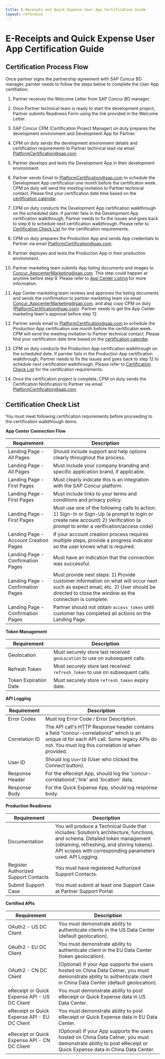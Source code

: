 ```yaml
---
title: E-Receipts and Quick Expense User App Certification Guide
layout: reference
---
```


# E-Receipts and Quick Expense User App Certification Guide

## Certification Process Flow

Once partner signs the partnership agreement with SAP Concur BD manager, parnter needs to follow the steps below to complete the User App certifiation.

1. Partner receives the Welcome Letter from SAP Concur BD manager.

2. Once Partner technical team is ready to start the development project, Partner submits Readiness Form using the link provided in the Welcome Letter.

3. SAP Concur CPM (Certification Project Manager) on duty prepares the development environment and Development App for Partner.

4. CPM on duty sends the development environment details and certification requirements to Partner technical lead via email [PlatformCertification@sap.com](mailto:platformcertification@sap.com). 

5. Partner develops and tests the Development App in their development environment.

6. Partner sends Email to [PlatformCertification@sap.com](mailto:platformcertification@sap.com) to schedule the Development App certification one month before the certificaton week. CPM on duty will send the meeting invitation to Partner technical contact. Please find your certification date time based on the [certification calendar](user-app-certification-calender.pdf).

7. CPM on duty conducts the Development App certification walkthrough on the scheduled date. If parnter fails in the Development App certification walkthrough, Partner needs to fix the issues and goes back to step 6 to schedule next certification walkthrough. Please refer to [Certification Check List](#certification-check-list) for the certification requirements. 

8. CPM on duty prepares the Production App and sends App credentials to Partner via email [PlatformCertification@sap.com](mailto:platformcertification@sap.com). 

9. Partner deployes and tests the Production App in their production environment. 

10. Partner marketing team submits App listing documents and images to [Concur_AppcenterMarketing@sap.com](mailto:Concur_AppcenterMarketing@sap.com). This step could happen at anytime before step 9. Please refer to [App Center Listing](#creating-and-updating-an-app-center-listing) for more information.

11. App Center marketing team reviews and approves the listing documents and sends the confirmation to partner marketing team via email [Concur_AppcenterMarketing@sap.com](mailto:Concur_AppcenterMarketing@sap.com), and alsp copy CPM on duty ([PlatformCertification@sap.com](mailto:platformcertification@sap.com)). Partner needs to get the App Center marketing team's approval before step 12. 

12. Partner sends email to [PlatformCertification@sap.com](mailto:platformcertification@sap.com) to schedule the Production App certification one month before the certificaton week. CPM will send the meeting invitation to Partner technical contact. Please find your certification date time based on the [certification calendar](user-app-certification-calender.pdf).

13. CPM on duty conducts the Production App certification walkthrough on the scheduled date. If parnter fails in the Production App certification walkthrough, Partner needs to fix the issues and goes back to step 12 to schedule next certification walkthrough. Please refer to [Certification Check List](#certification-check-list) for the certification requirements. 

14. Once the certification project is complete, CPM on duty sends the Certification Notification to Partner via email [PlatformCertification@sap.com](mailto:platformcertification@sap.com). 

## Certification Check List

You must meet following certification requirements before proceeding to the certification walkthrough demo.

 **App Center Connection Flow**

|Requirement | Description |
| --- | --- |
|Landing Page - All Pages |Should include support and help options clearly throughout the process. |
|Landing Page - All Pages |Must include your company branding and specific application brand, if applicable​. |
|Landing Page - First Pages |Must clearly indicate this is an integration with the SAP Concur platform. |
|Landing Page - First Pages |Must include links to your terms and conditions and privacy policy. |
|Landing Page - First Pages |Must use one of the following calls to action: 1) Sign-In or Sign-Up (a prompt to login or create new account) 2) Verification (a prompt to enter a verification/access code)​ |
|Landing Page - Account Creation Pages |If your account creation process requires multiple steps, provide a progress indicator so the user knows what is required. |
|Landing Page - Confirmation Pages |Must have an indication that the connection was successful. |
|Landing Page - Confirmation Pages |Must provide next steps​: 1) Provide customer information on what will occur next such as expect email, etc. 2) User should be directed to close the window as the connection is complete. |
|Landing Page - Confirmation Pages |Partner should not obtain `access_token` until customer has completed all actions on the Landing Page.​ |

 **Token Management**

|Requirement | Description |
| --- | --- |
|Geolocation | Must securely store last received `geoLocation` to use on subsequent calls. |
|Refresh Token | Must securely store last received `refresh_token` to use on subsequent calls. |
|Token Expiration Date | Must securely store `refresh_token` expiry date. |

 **API Logging**

|Requirement | Description |
| --- | --- |
|Error Codes |Must log Error Code / Error Description. |
|Correlation ID|The API call's HTTP Response header contains a field "concur-correlationid" which is an unique id for each API call. Some legacy APIs do not. You must log this correlation id when provided.  |
|User ID |Should log `UserID` (User who clicked the Connect button).|
|Response Header |For the eReceipt App, should log the 'concur-correlationid','link' and 'location' data. |
|Response Body |For the Quick Expense App, should log response body. |

**Production Readiness**

|Requirement | Description |
| --- | --- |
|Documentation |You will produce a Technical Guide that includes: Solution’s architecture, functions, and schema. Detailed token management (obtaining, refreshing, and storing tokens). API scopes with corresponding parameters used.​ API Logging. |
|Register Authorized Support Contacts |You must have registered Authorized Support Contacts​. |
|Submit Support Case |You must submit at least one Support Case at Partner Support Portal. |

**Certified APIs**

|Requirement | Description |
| --- | --- |
|OAuth2 - US DC Client |You must demonstrate ability to authenticate clients in the US Data Center (default geolocation). |
|OAuth2 - EU DC Client |You must demonstrate ability to authenticate client in the EU Data Center (token geolocation). |
|OAuth2 - CN DC Client |(Optional) If your App supports the users hosted on China Data Cetner, you must demonstrate ability to authenticate client in China Data Center (default geolocation). |
|eReceipt or Quick Expense API - US DC Client |You must demonstrate ability to post eReceipt or Quick Expense data in US Data Center. |
|eReceipt or Quick Expense API - EU DC Client |You must demonstrate ability to post eReceipt or Quick Expense data in EU Data Center. |
|eReceipt or Quick Expense API - CN DC Client |(Optional) If your App supports the users hosted on China Data Cetner, you must demonstrate ability to post eReceipt or Quick Expense data in China Data Center. |
